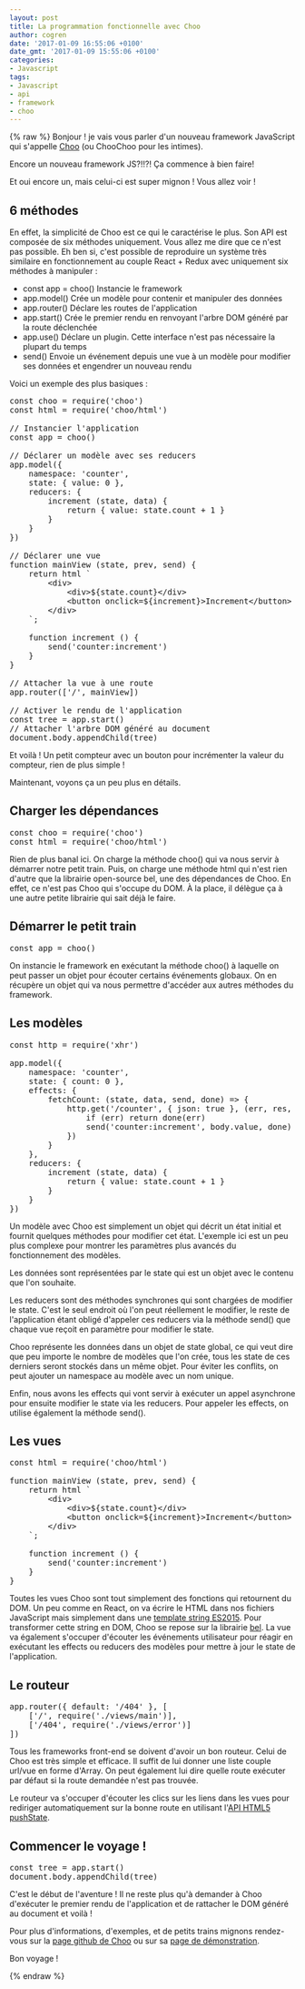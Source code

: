 ```yaml
---
layout: post
title: La programmation fonctionnelle avec Choo
author: cogren
date: '2017-01-09 16:55:06 +0100'
date_gmt: '2017-01-09 15:55:06 +0100'
categories:
- Javascript
tags:
- Javascript
- api
- framework
- choo
---
```

{% raw %}
Bonjour ! je vais vous parler d'un nouveau framework JavaScript qui s'appelle <a href="https://github.com/yoshuawuyts/choo">Choo</a> (ou ChooChoo pour les intimes).

Encore un nouveau framework JS?!!?! Ça commence à bien faire!

Et oui encore un, mais celui-ci est super mignon ! Vous allez voir !

## 6 méthodes
En effet, la simplicité de Choo est ce qui le caractérise le plus. Son API est composée de six méthodes uniquement. Vous allez me dire que ce n'est pas possible. Eh ben si, c'est possible de reproduire un système très similaire en fonctionnement au couple React + Redux avec uniquement six méthodes à manipuler :

<ul>
<li>const app = choo() Instancie le framework</li>
<li>app.model() Crée un modèle pour contenir et manipuler des données</li>
<li>app.router() Déclare les routes de l'application</li>
<li>app.start() Crée le premier rendu en renvoyant l'arbre DOM généré par la route déclenchée</li>
<li>app.use() Déclare un plugin. Cette interface n'est pas nécessaire la plupart du temps</li>
<li>send() Envoie un événement depuis une vue à un modèle pour modifier ses données et engendrer un nouveau rendu</li>
</ul>
Voici un exemple des plus basiques :

<pre class="lang:js decode:true">const choo = require('choo')
const html = require('choo/html')

// Instancier l'application
const app = choo()

// Déclarer un modèle avec ses reducers
app.model({
    namespace: 'counter',
    state: { value: 0 },
    reducers: {
        increment (state, data) {
            return { value: state.count + 1 }
        }
    }
})

// Déclarer une vue
function mainView (state, prev, send) {
    return html `
        &lt;div&gt;
            &lt;div&gt;${state.count}&lt;/div&gt;
            &lt;button onclick=${increment}&gt;Increment&lt;/button&gt;
        &lt;/div&gt;
    `;

    function increment () {
        send('counter:increment')
    }
}

// Attacher la vue à une route
app.router(['/', mainView])

// Activer le rendu de l'application
const tree = app.start()
// Attacher l'arbre DOM généré au document
document.body.appendChild(tree)</pre>
Et voilà ! Un petit compteur avec un bouton pour incrémenter la valeur du compteur, rien de plus simple !

Maintenant, voyons ça un peu plus en détails.

## Charger les dépendances
<pre class="lang:js decode:true ">const choo = require('choo')
const html = require('choo/html')</pre>
Rien de plus banal ici. On charge la méthode choo() qui va nous servir à démarrer notre petit train. Puis, on charge une méthode html qui n'est rien d'autre que la librairie open-source bel, une des dépendances de Choo. En effet, ce n'est pas Choo qui s'occupe du DOM. À la place, il délègue ça à une autre petite librairie qui sait déjà le faire.

## Démarrer le petit train
<pre class="lang:js decode:true ">const app = choo()</pre>
On instancie le framework en exécutant la méthode choo() à laquelle on peut passer un objet pour écouter certains événements globaux. On en récupère un objet qui va nous permettre d'accéder aux autres méthodes du framework.

## Les modèles
<pre class="lang:js decode:true ">const http = require('xhr')

app.model({
    namespace: 'counter',
    state: { count: 0 },
    effects: {
        fetchCount: (state, data, send, done) =&gt; {
            http.get('/counter', { json: true }, (err, res, body) =&gt; {
                if (err) return done(err)
                send('counter:increment', body.value, done)
            })
        }
    },
    reducers: {
        increment (state, data) {
            return { value: state.count + 1 }
        }
    }
})
</pre>
Un modèle avec Choo est simplement un objet qui décrit un état initial et fournit quelques méthodes pour modifier cet état. L'exemple ici est un peu plus complexe pour montrer les paramètres plus avancés du fonctionnement des modèles.

Les données sont représentées par le state qui est un objet avec le contenu que l'on souhaite.

Les reducers sont des méthodes synchrones qui sont chargées de modifier le state. C'est le seul endroit où l'on peut réellement le modifier, le reste de l'application étant obligé d'appeler ces reducers via la méthode send() que chaque vue reçoit en paramètre pour modifier le state.

Choo représente les données dans un objet de state global, ce qui veut dire que peu importe le nombre de modèles que l'on crée, tous les state de ces derniers seront stockés dans un même objet. Pour éviter les conflits, on peut ajouter un namespace au modèle avec un nom unique.

Enfin, nous avons les effects qui vont servir à exécuter un appel asynchrone pour ensuite modifier le state via les reducers. Pour appeler les effects, on utilise également la méthode send().

## Les vues
<pre class="lang:js decode:true ">const html = require('choo/html')

function mainView (state, prev, send) {
    return html `
        &lt;div&gt;
            &lt;div&gt;${state.count}&lt;/div&gt;
            &lt;button onclick=${increment}&gt;Increment&lt;/button&gt;
        &lt;/div&gt;
    `;

    function increment () {
        send('counter:increment')
    }
}</pre>
Toutes les vues Choo sont tout simplement des fonctions qui retournent du DOM. Un peu comme en React, on va écrire le HTML dans nos fichiers JavaScript mais simplement dans une <a href="https://developer.mozilla.org/en/docs/Web/JavaScript/Reference/Template_literals">template string ES2015</a>. Pour transformer cette string en DOM, Choo se repose sur la librairie <a href="https://github.com/shama/bel">bel</a>. La vue va également s'occuper d'écouter les événements utilisateur pour réagir en exécutant les effects ou reducers des modèles pour mettre à jour le state de l'application.

## Le routeur
<pre class="lang:js decode:true ">app.router({ default: '/404' }, [
    ['/', require('./views/main')],
    ['/404', require('./views/error')]
])
</pre>
Tous les frameworks front-end se doivent d'avoir un bon routeur. Celui de Choo est très simple et efficace. Il suffit de lui donner une liste couple url/vue en forme d'Array. On peut également lui dire quelle route exécuter par défaut si la route demandée n'est pas trouvée.

Le routeur va s'occuper d'écouter les clics sur les liens dans les vues pour rediriger automatiquement sur la bonne route en utilisant l'<a href="https://developer.mozilla.org/en-US/docs/Web/API/History_API">API HTML5 pushState</a>.

## Commencer le voyage !
<pre class="lang:js decode:true ">const tree = app.start()
document.body.appendChild(tree)</pre>
C'est le début de l'aventure ! Il ne reste plus qu'à demander à Choo d'exécuter le premier rendu de l'application et de rattacher le DOM généré au document et voilà !

Pour plus d'informations, d'exemples, et de petits trains mignons rendez-vous sur la <a href="https://github.com/yoshuawuyts/choo">page github de Choo</a> ou sur sa <a href="https://choo.io/">page de démonstration</a>.

Bon voyage !

{% endraw %}
